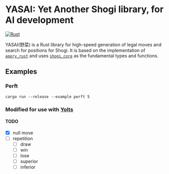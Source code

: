# YASAI: Yet Another Shogi library, for AI development

[![Rust](https://github.com/sugyan/yasai/actions/workflows/rust.yml/badge.svg?branch=main)](https://github.com/sugyan/yasai/actions/workflows/rust.yml)

YASAI(野菜) is a Rust library for high-speed generation of legal moves and search for positions for Shogi.
It is based on the implementation of [`apery_rust`](https://github.com/HiraokaTakuya/apery_rust) and uses [`shogi_core`](https://github.com/rust-shogi-crates/shogi_core) as the fundamental types and functions.

## Examples

### Perft

```shell
cargo run --release --example perft 5
```

### Modified for use with [Yolts](https://github.com/burokoron/Yolts)

#### TODO

- [x] null move
- [ ] repetition
  - [ ] draw
  - [ ] win
  - [ ] lose
  - [ ] superior
  - [ ] inferior
